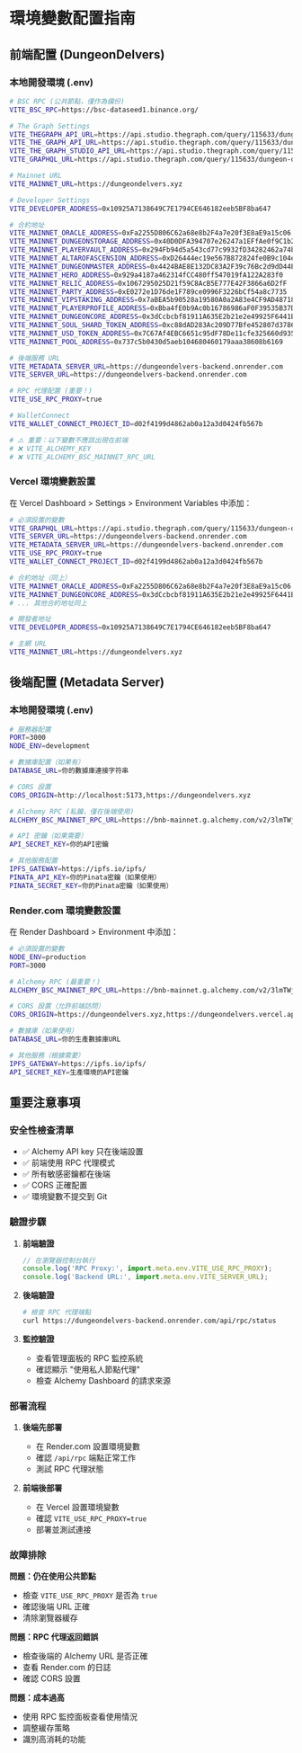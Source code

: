 # 環境變數配置指南

## 前端配置 (DungeonDelvers)

### 本地開發環境 (.env)
```bash
# BSC RPC (公共節點，僅作為備份)
VITE_BSC_RPC=https://bsc-dataseed1.binance.org/

# The Graph Settings
VITE_THEGRAPH_API_URL=https://api.studio.thegraph.com/query/115633/dungeon-delvers/v2.0.2
VITE_THE_GRAPH_API_URL=https://api.studio.thegraph.com/query/115633/dungeon-delvers/v2.0.2
VITE_THE_GRAPH_STUDIO_API_URL=https://api.studio.thegraph.com/query/115633/dungeon-delvers/v2.0.2
VITE_GRAPHQL_URL=https://api.studio.thegraph.com/query/115633/dungeon-delvers/v2.0.2

# Mainnet URL
VITE_MAINNET_URL=https://dungeondelvers.xyz

# Developer Settings
VITE_DEVELOPER_ADDRESS=0x10925A7138649C7E1794CE646182eeb5BF8ba647

# 合約地址
VITE_MAINNET_ORACLE_ADDRESS=0xFa2255D806C62a68e8b2F4a7e20f3E8aE9a15c06
VITE_MAINNET_DUNGEONSTORAGE_ADDRESS=0x40D0DFA394707e26247a1EFfAe0f9C1b248Fff10
VITE_MAINNET_PLAYERVAULT_ADDRESS=0x294Fb94d5a543cd77c9932fD34282462a74bFf1A
VITE_MAINNET_ALTAROFASCENSION_ADDRESS=0xD26444ec19e567B872824fe0B9c104e45A3a3341
VITE_MAINNET_DUNGEONMASTER_ADDRESS=0x4424BAE8E132DC83A2F39c76Bc2d9dD44E4A47B0
VITE_MAINNET_HERO_ADDRESS=0x929a4187a462314fCC480ff547019fA122A283f0
VITE_MAINNET_RELIC_ADDRESS=0x1067295025D21f59C8AcB5E777E42F3866a6D2fF
VITE_MAINNET_PARTY_ADDRESS=0xE0272e1D76de1F789ce0996F3226bCf54a8c7735
VITE_MAINNET_VIPSTAKING_ADDRESS=0x7aBEA5b90528a19580A0a2A83e4CF9AD4871880F
VITE_MAINNET_PLAYERPROFILE_ADDRESS=0xBba4fE0b9Ac0b16786986aF0F39535B37D09Ff1F
VITE_MAINNET_DUNGEONCORE_ADDRESS=0x3dCcbcbf81911A635E2b21e2e49925F6441B08B6
VITE_MAINNET_SOUL_SHARD_TOKEN_ADDRESS=0xc88dAD283Ac209D77Bfe452807d378615AB8B94a
VITE_MAINNET_USD_TOKEN_ADDRESS=0x7C67Af4EBC6651c95dF78De11cfe325660d935FE
VITE_MAINNET_POOL_ADDRESS=0x737c5b0430d5aeb104680460179aaa38608b6169

# 後端服務 URL
VITE_METADATA_SERVER_URL=https://dungeondelvers-backend.onrender.com
VITE_SERVER_URL=https://dungeondelvers-backend.onrender.com

# RPC 代理配置 (重要！)
VITE_USE_RPC_PROXY=true

# WalletConnect
VITE_WALLET_CONNECT_PROJECT_ID=d02f4199d4862ab0a12a3d0424fb567b

# ⚠️ 重要：以下變數不應該出現在前端
# ❌ VITE_ALCHEMY_KEY
# ❌ VITE_ALCHEMY_BSC_MAINNET_RPC_URL
```

### Vercel 環境變數設置
在 Vercel Dashboard > Settings > Environment Variables 中添加：

```bash
# 必須設置的變數
VITE_GRAPHQL_URL=https://api.studio.thegraph.com/query/115633/dungeon-delvers/v2.0.2
VITE_SERVER_URL=https://dungeondelvers-backend.onrender.com
VITE_METADATA_SERVER_URL=https://dungeondelvers-backend.onrender.com
VITE_USE_RPC_PROXY=true
VITE_WALLET_CONNECT_PROJECT_ID=d02f4199d4862ab0a12a3d0424fb567b

# 合約地址（同上）
VITE_MAINNET_ORACLE_ADDRESS=0xFa2255D806C62a68e8b2F4a7e20f3E8aE9a15c06
VITE_MAINNET_DUNGEONCORE_ADDRESS=0x3dCcbcbf81911A635E2b21e2e49925F6441B08B6
# ... 其他合約地址同上

# 開發者地址
VITE_DEVELOPER_ADDRESS=0x10925A7138649C7E1794CE646182eeb5BF8ba647

# 主網 URL
VITE_MAINNET_URL=https://dungeondelvers.xyz
```

## 後端配置 (Metadata Server)

### 本地開發環境 (.env)
```bash
# 服務器配置
PORT=3000
NODE_ENV=development

# 數據庫配置（如果有）
DATABASE_URL=你的數據庫連接字符串

# CORS 設置
CORS_ORIGIN=http://localhost:5173,https://dungeondelvers.xyz

# Alchemy RPC (私鑰，僅在後端使用)
ALCHEMY_BSC_MAINNET_RPC_URL=https://bnb-mainnet.g.alchemy.com/v2/3lmTWjUVbFylAurhdU-rSUefTC-P4tKf

# API 密鑰（如果需要）
API_SECRET_KEY=你的API密鑰

# 其他服務配置
IPFS_GATEWAY=https://ipfs.io/ipfs/
PINATA_API_KEY=你的Pinata密鑰（如果使用）
PINATA_SECRET_KEY=你的Pinata密鑰（如果使用）
```

### Render.com 環境變數設置
在 Render Dashboard > Environment 中添加：

```bash
# 必須設置的變數
NODE_ENV=production
PORT=3000

# Alchemy RPC (最重要！)
ALCHEMY_BSC_MAINNET_RPC_URL=https://bnb-mainnet.g.alchemy.com/v2/3lmTWjUVbFylAurhdU-rSUefTC-P4tKf

# CORS 設置（允許前端訪問）
CORS_ORIGIN=https://dungeondelvers.xyz,https://dungeondelvers.vercel.app

# 數據庫（如果使用）
DATABASE_URL=你的生產數據庫URL

# 其他服務（根據需要）
IPFS_GATEWAY=https://ipfs.io/ipfs/
API_SECRET_KEY=生產環境的API密鑰
```

## 重要注意事項

### 安全性檢查清單
- ✅ Alchemy API key 只在後端設置
- ✅ 前端使用 RPC 代理模式
- ✅ 所有敏感密鑰都在後端
- ✅ CORS 正確配置
- ✅ 環境變數不提交到 Git

### 驗證步驟

1. **前端驗證**
   ```javascript
   // 在瀏覽器控制台執行
   console.log('RPC Proxy:', import.meta.env.VITE_USE_RPC_PROXY);
   console.log('Backend URL:', import.meta.env.VITE_SERVER_URL);
   ```

2. **後端驗證**
   ```bash
   # 檢查 RPC 代理端點
   curl https://dungeondelvers-backend.onrender.com/api/rpc/status
   ```

3. **監控驗證**
   - 查看管理面板的 RPC 監控系統
   - 確認顯示 "使用私人節點代理"
   - 檢查 Alchemy Dashboard 的請求來源

### 部署流程

1. **後端先部署**
   - 在 Render.com 設置環境變數
   - 確認 `/api/rpc` 端點正常工作
   - 測試 RPC 代理狀態

2. **前端後部署**
   - 在 Vercel 設置環境變數
   - 確認 `VITE_USE_RPC_PROXY=true`
   - 部署並測試連接

### 故障排除

**問題：仍在使用公共節點**
- 檢查 `VITE_USE_RPC_PROXY` 是否為 `true`
- 確認後端 URL 正確
- 清除瀏覽器緩存

**問題：RPC 代理返回錯誤**
- 檢查後端的 Alchemy URL 是否正確
- 查看 Render.com 的日誌
- 確認 CORS 設置

**問題：成本過高**
- 使用 RPC 監控面板查看使用情況
- 調整緩存策略
- 識別高消耗的功能